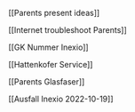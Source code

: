 
[[Parents present ideas]]

[[Internet troubleshoot Parents]]

[[GK Nummer Inexio]]

[[Hattenkofer Service]]

[[Parents Glasfaser]]




[[Ausfall Inexio 2022-10-19]]